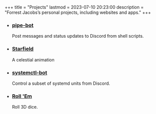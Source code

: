 +++
title = "Projects"
lastmod = 2023-07-10 20:23:00
description = "Forrest Jacobs’s personal projects, including websites and apps."
+++

<div class="grid-list-wrapper">

* ### [pipe-bot](https://github.com/forrestjacobs/pipe-bot)

  Post messages and status updates to Discord from shell scripts.

* ### [Starfield](https://starfield.forrestjacobs.com/)

  A celestial animation

* ### [systemctl-bot](https://github.com/forrestjacobs/systemctl-bot)

  Control a subset of systemd units from Discord.

* ### [Roll 'Em](https://rollem.co/)

  Roll 3D dice.

</div>
